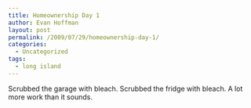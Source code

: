 ```yaml
---
title: Homeownership Day 1
author: Evan Hoffman
layout: post
permalink: /2009/07/29/homeownership-day-1/
categories:
  - Uncategorized
tags:
  - long island
---
```

Scrubbed the garage with bleach. Scrubbed the fridge with bleach. A lot more work than it sounds.